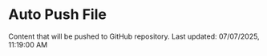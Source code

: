 # Auto Push File

Content that will be pushed to GitHub repository.
Last updated: 07/07/2025, 11:19:00 AM